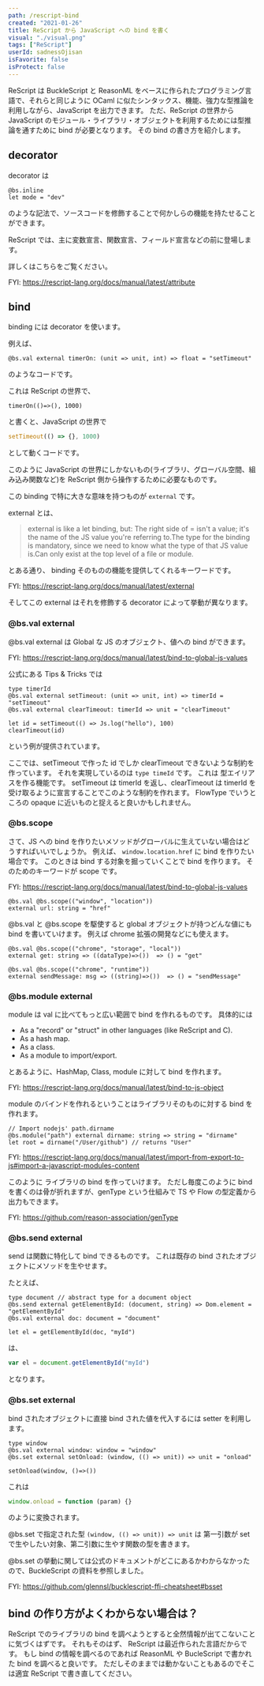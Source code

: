 ```yaml
---
path: /rescript-bind
created: "2021-01-26"
title: ReScript から JavaScript への bind を書く
visual: "./visual.png"
tags: ["ReScript"]
userId: sadnessOjisan
isFavorite: false
isProtect: false
---
```


ReScript は BuckleScript と ReasonML をベースに作られたプログラミング言語で、それらと同じように OCaml に似たシンタックス、機能、強力な型推論を利用しながら、JavaScript を出力できます。
ただ、ReScript の世界から JavaScript のモジュール・ライブラリ・オブジェクトを利用するためには型推論を通すために bind が必要となります。
その bind の書き方を紹介します。

## decorator

decorator は

```shellscript
@bs.inline
let mode = "dev"
```

のような記法で、ソースコードを修飾することで何かしらの機能を持たせることができます。

ReScript では、主に変数宣言、関数宣言、フィールド宣言などの前に登場します。

詳しくはこちらをご覧ください。

FYI: https://rescript-lang.org/docs/manual/latest/attribute

## bind

binding には decorator を使います。

例えば、

```shellscript
@bs.val external timerOn: (unit => unit, int) => float = "setTimeout"
```

のようなコードです。

これは ReScript の世界で、

```shellscript
timerOn(()=>(), 1000)
```

と書くと、JavaScript の世界で

```javascript
setTimeout(() => {}, 1000)
```

として動くコードです。

このように JavaScript の世界にしかないもの(ライブラリ、グローバル空間、組み込み関数など)を ReScript 側から操作するために必要なものです。

この binding で特に大きな意味を持つものが `external` です。

external とは、

> external is like a let binding, but: The right side of = isn't a value; it's the name of the JS value you're referring to.The type for the binding is mandatory, since we need to know what the type of that JS value is.Can only exist at the top level of a file or module.

とある通り、 binding そのものの機能を提供してくれるキーワードです。

FYI: https://rescript-lang.org/docs/manual/latest/external

そしてこの external はそれを修飾する decorator によって挙動が異なります。

### @bs.val external

@bs.val external は Global な JS のオブジェクト、値への bind ができます。

FYI: https://rescript-lang.org/docs/manual/latest/bind-to-global-js-values

公式にある Tips & Tricks では

```shellscript
type timerId
@bs.val external setTimeout: (unit => unit, int) => timerId = "setTimeout"
@bs.val external clearTimeout: timerId => unit = "clearTimeout"

let id = setTimeout(() => Js.log("hello"), 100)
clearTimeout(id)
```

という例が提供されています。

ここでは、setTimeout で作った id でしか clearTimeout できないような制約を作っています。
それを実現しているのは `type timeId` です。
これは 型エイリアスを作る機能です。
setTimeout は timerId を返し、clearTimeout は timerId を受け取るように宣言することでこのような制約を作れます。
FlowType でいうところの opaque に近いものと捉えると良いかもしれません。

### @bs.scope

さて、JS への bind を作りたいメソッドがグローバルに生えていない場合はどうすればいいでしょうか。
例えば、 `window.location.href` に bind を作りたい場合です。
このときは bind する対象を掘っていくことで bind を作ります。
そのためのキーワードが scope です。

FYI: https://rescript-lang.org/docs/manual/latest/bind-to-global-js-values

```shellscript
@bs.val @bs.scope(("window", "location"))
external url: string = "href"
```

@bs.val と @bs.scope を駆使すると global オブジェクトが持つどんな値にも bind を書いていけます。
例えば chrome 拡張の開発などにも使えます。

```shellscript
@bs.val @bs.scope(("chrome", "storage", "local"))
external get: string => ((dataType)=>())  => () = "get"

@bs.val @bs.scope(("chrome", "runtime"))
external sendMessage: msg => ((string)=>())  => () = "sendMessage"
```

### @bs.module external

module は val に比べてもっと広い範囲で bind を作れるものです。
具体的には

- As a "record" or "struct" in other languages (like ReScript and C).
- As a hash map.
- As a class.
- As a module to import/export.

とあるように、HashMap, Class, module に対して bind を作れます。

FYI: https://rescript-lang.org/docs/manual/latest/bind-to-js-object

module のバインドを作れるということはライブラリそのものに対する bind を作れます。

```shellscript
// Import nodejs' path.dirname
@bs.module("path") external dirname: string => string = "dirname"
let root = dirname("/User/github") // returns "User"
```

FYI: https://rescript-lang.org/docs/manual/latest/import-from-export-to-js#import-a-javascript-modules-content

このように ライブラリの bind を作っていけます。
ただし毎度このように bind を書くのは骨が折れますが、genType という仕組みで TS や Flow の型定義から出力もできます。

FYI: https://github.com/reason-association/genType

### @bs.send external

send は関数に特化して bind できるものです。
これは既存の bind されたオブジェクトにメソッドを生やせます。

たとえば、

```shellscript
type document // abstract type for a document object
@bs.send external getElementById: (document, string) => Dom.element = "getElementById"
@bs.val external doc: document = "document"

let el = getElementById(doc, "myId")
```

は、

```javascript
var el = document.getElementById("myId")
```

となります。

### @bs.set external

bind されたオブジェクトに直接 bind された値を代入するには setter を利用します。

```shellscript
type window
@bs.val external window: window = "window"
@bs.set external setOnload: (window, (() => unit)) => unit = "onload"

setOnload(window, ()=>())
```

これは

```javascript
window.onload = function (param) {}
```

のように変換されます。

@bs.set で指定された型 `(window, (() => unit)) => unit` は 第一引数が set で生やしたい対象、第二引数に生やす関数の型を書きます。

@bs.set の挙動に関しては公式のドキュメントがどこにあるかわからなかったので、BuckleScript の資料を参照しました。

FYI: https://github.com/glennsl/bucklescript-ffi-cheatsheet#bsset

## bind の作り方がよくわからない場合は？

ReScript でのライブラリの bind を調べようとすると全然情報が出てこないことに気づくはずです。
それもそのはず、 ReScript は最近作られた言語だからです。
もし bind の情報を調べるのであれば ReasonML や BucleScript で書かれた bind を調べると良いです。
ただしそのままでは動かないこともあるのでそこは適宜 ReScript で書き直してください。
